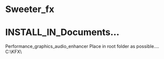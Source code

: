 # Sweeter_fx
# INSTALL_IN_Documents...
Performance_graphics_audio_enhancer
Place in root folder as possible....
C:\KFX\
